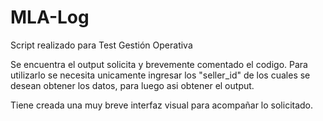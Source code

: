 # MLA-Log

Script realizado para Test Gestión Operativa

Se encuentra el output solicita y brevemente comentado el codigo.
Para utilizarlo se necesita unicamente ingresar los "seller_id" de los cuales se desean obtener los datos, para luego asi obtener el output.

Tiene creada una muy breve interfaz visual para acompañar lo solicitado.
